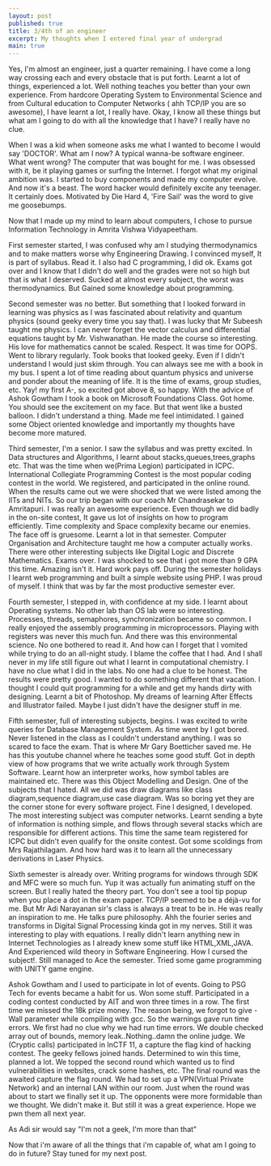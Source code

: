 ```yaml
---
layout: post
published: true
title: 3/4th of an engineer
excerpt: My thoughts when I entered final year of undergrad
main: true
---
```


Yes, I'm almost an engineer, just a quarter remaining. I have come a long way crossing each and every obstacle that is put forth. Learnt a lot of things, experienced a lot. Well nothing teaches you better than your own experience. From hardcore Operating System to Environmental Science and from Cultural education to Computer Networks ( ahh TCP/IP you are so awesome), I have learnt a lot, I really have. Okay, I know all these things but what am I going to do with all the knowledge that I have? I really have no clue.

When I was a kid when someone asks me what I wanted to become I would say 'DOCTOR'. What am I now? A typical wanna-be software engineer. What went wrong? The computer that was bought for me. I was obsessed with it, be it playing games or surfing the Internet. I forgot what my original ambition was. I started to buy components and made my computer evolve. And now it's a beast. The word hacker would definitely excite any teenager. It certainly does. Motivated by Die Hard 4, 'Fire Sail' was the word to give me goosebumps.

Now that I made up my mind to learn about computers, I chose to pursue Information Technology in Amrita Vishwa Vidyapeetham.

First semester started, I was confused why am I studying thermodynamics and to make matters worse why Engineering Drawing. I convinced myself, It is part of syllabus. Read it. I also had C programming, I did ok. Exams got over and I know that I didn't do well and the grades were not so high but that is what I deserved. Sucked at almost every subject, the worst was thermodynamics. But Gained some knowledge about programming.

Second semester was no better. But something that I looked forward in learning was physics as I was fascinated about relativity and quantum physics (sound geeky every time you say that). I was lucky that Mr Subeesh taught me physics. I can never forget the vector calculus and differential equations taught by Mr. Vishwanathan. He made the course so interesting. His love for mathematics cannot be scaled. Respect. It was time for OOPS. Went to library regularly. Took books that looked geeky. Even if I didn't understand I would just skim through. You can always see me with a book in my bus. I spent a lot of time reading about quantum physics and universe and ponder about the meaning of life. It is the time of exams, group studies, etc. Yay! my first A-, so excited got above 8, so happy. With the advice of Ashok Gowtham I took a book on Microsoft Foundations Class. Got home. You should see the excitement on my face. But that went like a busted balloon. I didn't understand a thing. Made me feel intimidated. I gained some Object oriented knowledge and importantly my thoughts have become more matured.

Third semester, I'm a senior. I saw the syllabus and was pretty excited. In Data structures and Algorithms, I learnt about stacks,queues,trees,graphs etc. That was the time when we(Prima Legion) participated in ICPC. International Collegiate Programming Contest is the most popular coding contest in the world. We registered, and participated in the online round. When the results came out we were shocked that we were listed among the IITs and NITs. So our trip began with our coach Mr Chandrasekar to Amritapuri. I was really an awesome experience. Even though we did badly in the on-site contest, It gave us lot of insights on how to program efficiently. Time complexity and Space complexity became our enemies. The face off is gruesome. Learnt a lot in that semester. Computer Organisation and Architecture taught me how a computer actually works. There were other interesting subjects like Digital Logic and Discrete Mathematics. Exams over. I was shocked to see that i got more than 9 GPA this time. Amazing isn't it. Hard work pays off. During the semester holidays I learnt web programming and built a simple website using PHP. I was proud of myself. I think that was by far the most productive semester ever.

Fourth semester, I stepped in, with confidence at my side. I learnt about Operating systems. No other lab than OS lab were so interesting. Processes, threads, semaphores, synchronization became so common. I really enjoyed the assembly programming in microprocessors. Playing with registers was never this much fun. And there was this environmental science. No one bothered to read it. And how can I forget that I vomited while trying to do an all-night study. I blame the coffee that I had. And I shall never in my life still figure out what I learnt in computational chemistry. I have no clue what I did in the labs. No one had a clue to be honest. The results were pretty good. I wanted to do something different that vacation. I thought I could quit programming for a while and get my hands dirty with designing. Learnt a bit of Photoshop. My dreams of learning After Effects and Illustrator failed. Maybe I just didn't have the designer stuff in me.

Fifth semester, full of interesting subjects, begins. I was excited to write queries for Database Management System. As time went by I got bored. Never listened in the class as I couldn't understand anything. I was so scared to face the exam. That is where Mr Gary Boetticher saved me. He has this youtube channel where he teaches some good stuff. Got in depth view of how programs that we write actually work through System Software. Learnt how an interpreter works, how symbol tables are maintained etc. There was this Object Modelling and Design. One of the subjects that I hated. All we did was draw diagrams like class diagram,sequence diagram,use case diagram. Was so boring yet they are the corner stone for every software project. Fine I designed, I developed. The most interesting subject was computer networks. Learnt sending a byte of information is nothing simple, and flows through several stacks which are responsible for different actions. This time the same team registered for ICPC but didn't even qualify for the onsite contest. Got some scoldings from Mrs Rajathilagam. And how hard was it to learn all the unnecessary derivations in Laser Physics.

Sixth semester is already over. Writing programs for windows through SDK and MFC were so much fun. Yup it was actually fun animating stuff on the screen. But I really hated the theory part. You don't see a tool tip popup when you place a dot in the exam paper. TCP/IP seemed to be a déjà-vu for me. But Mr Adi Narayanan sir's class is always a treat to be in. He was really an inspiration to me. He talks pure philosophy. Ahh the fourier series and transforms in Digital Signal Processing kinda got in my nerves. Still it was interesting to play with equations. I really didn't learn anything new in Internet Technologies as I already knew some stuff like HTML,XML,JAVA. And Experienced wild theory in Software Engineering. How I cursed the subject!. Still managed to Ace the semester. Tried some game programming with UNITY game engine.

Ashok Gowtham and I used to participate in lot of events. Going to PSG Tech for events became a habit for us. Won some stuff. Participated in a coding contest conducted by AIT and won three times in a row. The first time we missed the 18k prize money. The reason being, we forgot to give -Wall parameter while compiling with gcc. So the warnings gave run time errors. We first had no clue why we had run time errors. We double checked array out of bounds, memory leak..Nothing..damn the online judge.
We (Cryptic calls) participated in InCTF 11, a capture the flag kind of hacking contest. The geeky fellows joined hands. Determined to win this time, planned a lot. We topped the second round which wanted us to find vulnerabilities in websites, crack some hashes, etc. The final round was the awaited capture the flag round. We had to set up a VPN(Virtual Private Network) and an internal LAN within our room. Just when the round was about to start we finally set it up. The opponents were more formidable than we thought. We didn't make it. But still it was a great experience. Hope we pwn them all next year.

As Adi sir would say "I'm not a geek, I'm more than that"

Now that i'm aware of all the things that i'm capable of, what am I going to do in future?
Stay tuned for my next post.